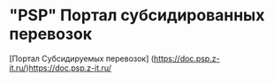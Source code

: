 # "PSP" Портал субсидированных перевозок

[Портал Субсидируемых перевозок] (https://doc.psp.z-it.ru/)https://doc.psp.z-it.ru/
